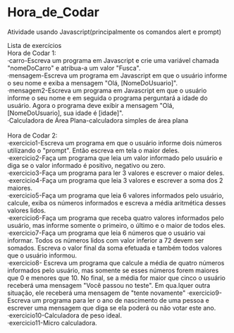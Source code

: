 # Hora_de_Codar
Atividade usando Javascript(principalmente os comandos alert e prompt)<br>

Lista de exercícios<br>
Hora de Codar 1:<br>
·carro-Escreva um programa em Javascript e crie uma variável chamada "nomeDoCarro" e atribua-a um valor "Fusca".<br>
·mensagem-Escreva um programa em Javascript em que o usuário informe o seu nome e exiba a mensagem "Olá, [NomeDoUsuario]".<br>
·mensagem2-Escreva um programa em Javascript em que o usuário informe o seu nome e em seguida o programa perguntará a idade do usuário. Agora o programa deve exibir a mensagem "Olá, [NomeDoUsuario], sua idade é [idade]".<br>
·Calculadora de Área Plana-calculadora simples de área plana<br>
<br>
Hora de Codar 2:<br>
·exercicio1-Escreva um programa em que o usuário informe dois números utilizando o "prompt". Então escreva em tela o maior deles.<br>
·exercicio2-Faça um programa que leia um valor informado pelo usuário e diga se o valor informado é positivo, negativo ou zero.<br>
·exercicio3-Faça um programa para ler 3 valores e escrever o maior deles.<br>
·exercicio4-Faça um programa que leia  3 valores e escrever a soma dos 2 maiores.<br>
·exercicio5-Faça um programa que leia 6 valores informados pelo usuário, calcule, exiba os números informados e escreva a média aritmética desses valores lidos.<br>
·exercicio6-Faça um programa que receba quatro valores informados pelo usuário, mas informe somente o primeiro, o último e o maior de todos eles.<br>
·exercicio7-Faça um programa que leia 6 números que o usuário vai informar. Todos os números lidos com valor inferior a 72 devem ser somados. Escreva o valor final da soma efetuada e também todos valores que o usuário informou.<br>
·exercicio8- Escreva um programa que calcule a média de quatro números informados pelo usuário, mas somente se esses números forem maiores que 0 e menores que 10. No final, se a média for maior que cinco o usuário receberá uma mensagem "Você passou no teste". Em qua.lquer outra situação, ele receberá uma mensagem de "tente novamente"
·exercicio9-Escreva um programa para ler o ano de nascimento de uma pessoa e escrever uma mensagem que diga se ela poderá ou não votar este ano.<br>
·exercicio10-Calculadora de peso ideal.<br>
·exercicio11-Micro calculadora.<br>
